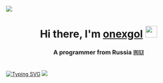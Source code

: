 ![](https://komarev.com/ghpvc/?username=onexgol)
<h1 align="center">Hi there, I'm <a href="https://github.com/onexgol" target="_blank">onexgol</a> 
<img src="https://github.com/blackcater/blackcater/raw/main/images/Hi.gif" height="32"/></h1>
<h3 align="center">A programmer from Russia 🇷🇺</h3>

#

[![Typing SVG](https://readme-typing-svg.herokuapp.com?color=%2336BCF7&lines=This+is+my+LeetCode+profile+-->)](https://git.io/typing-svg)
![](https://leetcard.jacoblin.cool/onexgol?theme=unicorn)
